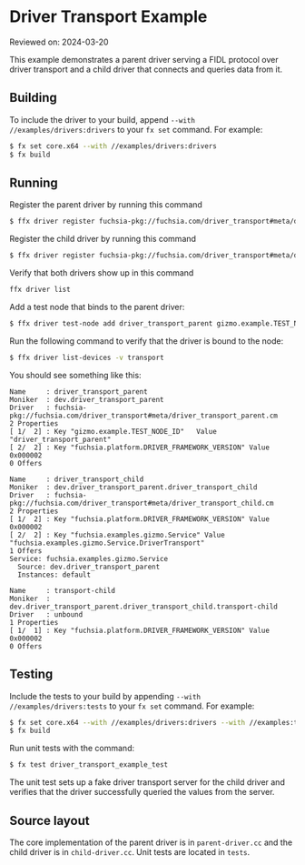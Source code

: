# Driver Transport Example

Reviewed on: 2024-03-20

This example demonstrates a parent driver serving a FIDL protocol over driver transport and a
child driver that connects and queries data from it.

## Building

To include the driver to your build, append `--with //examples/drivers:drivers` to your `fx
set` command. For example:

```bash
$ fx set core.x64 --with //examples/drivers:drivers
$ fx build
```

## Running

Register the parent driver by running this command
```bash
$ ffx driver register fuchsia-pkg://fuchsia.com/driver_transport#meta/driver_transport_parent.cm
```

Register the child driver by running this command
```bash
$ ffx driver register fuchsia-pkg://fuchsia.com/driver_transport#meta/driver_transport_child.cm
```

Verify that both drivers show up in this command
```bash
ffx driver list
```

Add a test node that binds to the parent driver:
```bash
$ ffx driver test-node add driver_transport_parent gizmo.example.TEST_NODE_ID=driver_transport_parent
```

Run the following command to verify that the driver is bound to the node:
```bash
$ ffx driver list-devices -v transport
```

You should see something like this:
```
Name     : driver_transport_parent
Moniker  : dev.driver_transport_parent
Driver   : fuchsia-pkg://fuchsia.com/driver_transport#meta/driver_transport_parent.cm
2 Properties
[ 1/  2] : Key "gizmo.example.TEST_NODE_ID"   Value "driver_transport_parent"
[ 2/  2] : Key "fuchsia.platform.DRIVER_FRAMEWORK_VERSION" Value 0x000002
0 Offers

Name     : driver_transport_child
Moniker  : dev.driver_transport_parent.driver_transport_child
Driver   : fuchsia-pkg://fuchsia.com/driver_transport#meta/driver_transport_child.cm
2 Properties
[ 1/  2] : Key "fuchsia.platform.DRIVER_FRAMEWORK_VERSION" Value 0x000002
[ 2/  2] : Key "fuchsia.examples.gizmo.Service" Value "fuchsia.examples.gizmo.Service.DriverTransport"
1 Offers
Service: fuchsia.examples.gizmo.Service
  Source: dev.driver_transport_parent
  Instances: default

Name     : transport-child
Moniker  : dev.driver_transport_parent.driver_transport_child.transport-child
Driver   : unbound
1 Properties
[ 1/  1] : Key "fuchsia.platform.DRIVER_FRAMEWORK_VERSION" Value 0x000002
0 Offers
```

## Testing

Include the tests to your build by appending `--with //examples/drivers:tests` to your `fx
set` command. For example:

```bash
$ fx set core.x64 --with //examples/drivers:drivers --with //examples:tests
$ fx build
```

Run unit tests with the command:
```bash
$ fx test driver_transport_example_test
```

The unit test sets up a fake driver transport server for the child driver and verifies that
the driver successfully queried the values from the server.

## Source layout

The core implementation of the parent driver is in `parent-driver.cc` and the child driver
is in `child-driver.cc`. Unit tests are located in `tests`.
